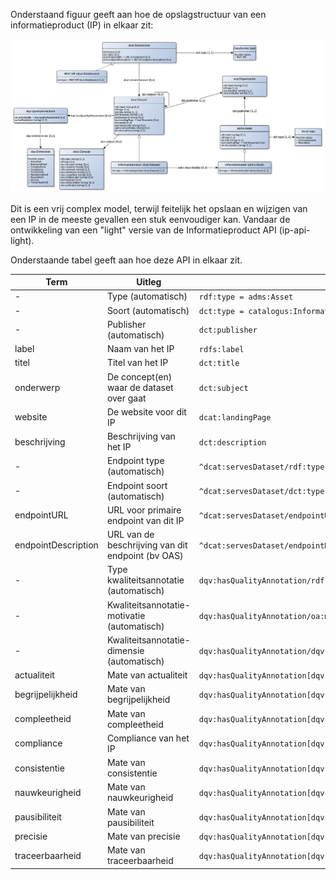Onderstaand figuur geeft aan hoe de opslagstructuur van een informatieproduct (IP) in elkaar zit:

![](../diagram/catalogusmodel-informatiemodelasset.png)

Dit is een vrij complex model, terwijl feitelijk het opslaan en wijzigen van een IP in de meeste gevallen een stuk eenvoudiger kan. Vandaar de ontwikkeling van een "light" versie van de Informatieproduct API (ip-api-light).

Onderstaande tabel geeft aan hoe deze API in elkaar zit.

|Term|Uitleg|Pad|Waardetype|
|----|------|---|----------|
|-|Type (automatisch)|`rdf:type = adms:Asset`|owl:Class|
|-|Soort (automatisch)|`dct:type = catalogus:InformatieproductDataset`|skos:Concept|
|-|Publisher (automatisch)|`dct:publisher`|org:Organization|
|label|Naam van het IP|`rdfs:label`|rdfs:Literal|
|titel|Titel van het IP|`dct:title`|rdfs:Literal|
|onderwerp|De concept(en) waar de dataset over gaat|`dct:subject`|skos:Concept|
|website|De website voor dit IP|`dcat:landingPage`|foaf:Document|
|beschrijving|Beschrijving van het IP|`dct:description`|rdfs:Literal|
|-|Endpoint type (automatisch)|`^dcat:servesDataset/rdf:type = dcat:DataService`|owl:Class|
|-|Endpoint soort (automatisch)|`^dcat:servesDataset/dct:type = catalogus:RESTAPI`|skos:Concept|
|endpointURL|URL voor primaire endpoint van dit IP|`^dcat:servesDataset/endpointURL`|rdfs:Resource|
|endpointDescription|URL van de beschrijving van dit endpoint (bv OAS)|`^dcat:servesDataset/endpointDescription`|rdfs:Resource|
|-|Type kwaliteitsannotatie (automatisch)|`dqv:hasQualityAnnotation/rdf:type = dqv:QualityAnnotation`|owl:Class|
|-|Kwaliteitsannotatie-motivatie (automatisch)|`dqv:hasQualityAnnotation/oa:motivatedBy = dqv:qualityAssessment`|oa:Motivation|
|-|Kwaliteitsannotatie-dimensie (automatisch)|`dqv:hasQualityAnnotation/dqv:inDimension`|dqv:Dimension|
|actualiteit|Mate van actualiteit|`dqv:hasQualityAnnotation[dqv:inDimension=dimensie:Actualiteit]/oa:hasBodyValue`|rdfs:Literal|
|begrijpelijkheid|Mate van begrijpelijkheid|`dqv:hasQualityAnnotation[dqv:inDimension=dimensie:Begrijpelijkheid]/oa:hasBodyValue`|rdfs:Literal|
|compleetheid|Mate van compleetheid|`dqv:hasQualityAnnotation[dqv:inDimension=dimensie:Compleetheid]/oa:hasBodyValue`|rdfs:Literal|
|compliance|Compliance van het IP|`dqv:hasQualityAnnotation[dqv:inDimension=dimensie:Compliance]/oa:hasBodyValue`|rdfs:Literal|
|consistentie|Mate van consistentie|`dqv:hasQualityAnnotation[dqv:inDimension=dimensie:Consistentie]/oa:hasBodyValue`|rdfs:Literal|
|nauwkeurigheid|Mate van nauwkeurigheid|`dqv:hasQualityAnnotation[dqv:inDimension=dimensie:Nauwkeurigheid]/oa:hasBodyValue`|rdfs:Literal|
|pausibiliteit|Mate van pausibiliteit|`dqv:hasQualityAnnotation[dqv:inDimension=dimensie:Pausibliteit]/oa:hasBodyValue`|rdfs:Literal|
|precisie|Mate van precisie|`dqv:hasQualityAnnotation[dqv:inDimension=dimensie:Precisie]/oa:hasBodyValue`|rdfs:Literal|
|traceerbaarheid|Mate van traceerbaarheid|`dqv:hasQualityAnnotation[dqv:inDimension=dimensie:Traceerbaarheid]/oa:hasBodyValue`|rdfs:Literal|
